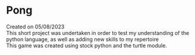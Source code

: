 # Pong
Created on 05/08/2023<br />
This short project was undertaken in order to test my understanding of the python language, as well as adding new skills to my repertoire
<br />
This game was created using stock python and the turtle module.
